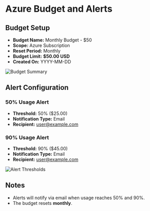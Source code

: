 # Azure Budget and Alerts

## Budget Setup
- **Budget Name:** Monthly Budget - $50
- **Scope:** Azure Subscription
- **Reset Period:** Monthly
- **Budget Limit:** **$50.00 USD**
- **Created On:** YYYY-MM-DD

![Budget Summary](images/budget_summary.png)

## Alert Configuration
### **50% Usage Alert**
- **Threshold:** 50% ($25.00)
- **Notification Type:** Email
- **Recipient:** user@example.com

### **90% Usage Alert**
- **Threshold:** 90% ($45.00)
- **Notification Type:** Email
- **Recipient:** user@example.com

![Alert Thresholds](images/alert_thresholds.png)

## Notes
- Alerts will notify via email when usage reaches 50% and 90%.
- The budget resets **monthly**.

